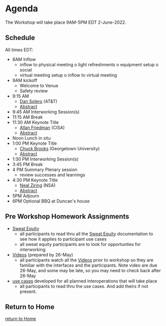 # Agenda

The Workshop will take place 9AM-5PM EDT 2-June-2022.

## Schedule
All times EDT:
- 8AM Inflow
   + inflow to physical meeting
      o light refreshments
      o equipment setup
      o social
   + virtual meeting setup
      o inflow to virtual meeting
- 9AM kickoff
   + Welcome to Venue
   + Safety review
- 9:15 AM
   + [Dan Solero](./Dan_Solero.md) (AT&T)
   + [Abstract](./Dan_Solero.md)
- 9:45 AM  Interworking Session(s)
- 11:15 AM Break
- 11:30 AM Keynote Title
   + [Allan Friedman](./Allan_Friedman.md) (CISA)
   + [Abstract](./Allan_Friedman.md)
- Noon Lunch in situ
- 1:00 PM Keynote Title
   + [Chuck Brooks](./Chuck_Brooks.md) (Georgetown University)
   + [Abstract](./Chuck_Brooks.md)
- 1:30 PM Interworking Session(s)
- 3:45 PM Break
- 4 PM Summary Plenary session
   + review successes and learnings
- 4:30 PM Keynote Title
   + [Neal Ziring](./Neal_Ziring.md) (NSA)
   + [Abstract](./Neal_Ziring.md)
- 5PM Adjourn
- 6PM Optional BBQ at Duncan's house

## Pre Workshop Homework Assignments
- [Sweat Equity](./SweatEquity)
   + all participants to read thru all the [Sweat Equity](./SweatEquity) documentation to see how it applies to participant use cases
   + all sweat equity participants are to look for opportunties for interworking
- [Videos](./Videos) (prepared by 26-May)
   + all participants watch all the [Videos](./Videos) prior to workshop so they are familiar with the interfaces and the participants. Note video are due 26-May, and some may be late, so you may need to check back after 26-May
- [use cases](./DemoUseCases/#4-interoperability-demos) developed for all planned interoperations that will take place
   + all participants to read thru the use cases. And add theirs if not present.


## Return to Home
[return to Home](./index.md)
